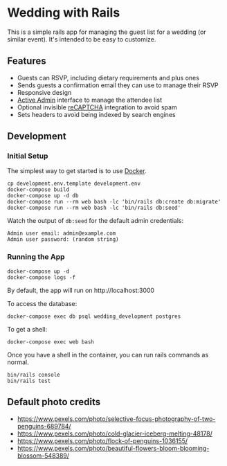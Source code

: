 # Wedding with Rails

This is a simple rails app for managing the guest list for a wedding (or similar event). It's intended to be easy to customize.

## Features

- Guests can RSVP, including dietary requirements and plus ones
- Sends guests a confirmation email they can use to manage their RSVP
- Responsive design
- [Active Admin](https://activeadmin.info/) interface to manage the attendee list
- Optional invisible [reCAPTCHA](https://www.google.com/recaptcha) integration to avoid spam
- Sets headers to avoid being indexed by search engines

## Development

### Initial Setup

The simplest way to get started is to use [Docker](https://www.docker.com/).

```
cp development.env.template development.env
docker-compose build
docker-compose up -d db
docker-compose run --rm web bash -lc 'bin/rails db:create db:migrate'
docker-compose run --rm web bash -lc 'bin/rails db:seed'
```

Watch the output of `db:seed` for the default admin credentials:

```
Admin user email: admin@example.com
Admin user password: (random string)
```

### Running the App

```
docker-compose up -d
docker-compose logs -f
```

By default, the app will run on http://localhost:3000

To access the database:

```
docker-compose exec db psql wedding_development postgres
```

To get a shell:

```
docker-compose exec web bash
```

Once you have a shell in the container, you can run rails commands as normal.

```
bin/rails console
bin/rails test
```

## Default photo credits

- https://www.pexels.com/photo/selective-focus-photography-of-two-penguins-689784/
- https://www.pexels.com/photo/cold-glacier-iceberg-melting-48178/
- https://www.pexels.com/photo/flock-of-penguins-1036155/
- https://www.pexels.com/photo/beautiful-flowers-bloom-blooming-blossom-548389/
